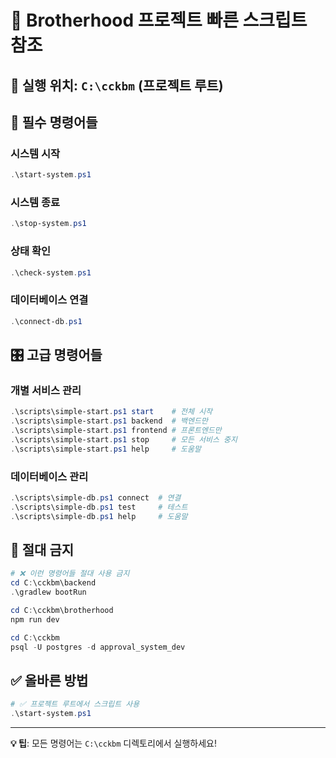 # 🚀 Brotherhood 프로젝트 빠른 스크립트 참조

## 📍 **실행 위치**: `C:\cckbm` (프로젝트 루트)

## 🎯 **필수 명령어들**

### **시스템 시작**
```powershell
.\start-system.ps1
```

### **시스템 종료**
```powershell
.\stop-system.ps1
```

### **상태 확인**
```powershell
.\check-system.ps1
```

### **데이터베이스 연결**
```powershell
.\connect-db.ps1
```

## 🎛️ **고급 명령어들**

### **개별 서비스 관리**
```powershell
.\scripts\simple-start.ps1 start    # 전체 시작
.\scripts\simple-start.ps1 backend  # 백엔드만
.\scripts\simple-start.ps1 frontend # 프론트엔드만
.\scripts\simple-start.ps1 stop     # 모든 서비스 중지
.\scripts\simple-start.ps1 help     # 도움말
```

### **데이터베이스 관리**
```powershell
.\scripts\simple-db.ps1 connect  # 연결
.\scripts\simple-db.ps1 test     # 테스트
.\scripts\simple-db.ps1 help     # 도움말
```

## 🚫 **절대 금지**

```powershell
# ❌ 이런 명령어들 절대 사용 금지
cd C:\cckbm\backend
.\gradlew bootRun

cd C:\cckbm\brotherhood
npm run dev

cd C:\cckbm
psql -U postgres -d approval_system_dev
```

## ✅ **올바른 방법**

```powershell
# ✅ 프로젝트 루트에서 스크립트 사용
.\start-system.ps1
```

---
**💡 팁**: 모든 명령어는 `C:\cckbm` 디렉토리에서 실행하세요!
